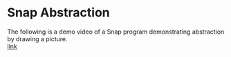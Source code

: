 # Snap Abstraction
The following is a demo video of a Snap program demonstrating abstraction by drawing a picture. \
[link](https://www.youtube.com/watch?v=9L8RhL8P3_Y)
